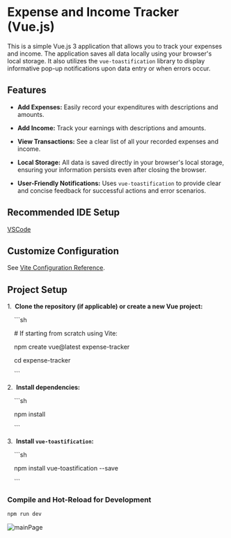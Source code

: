 # Expense and Income Tracker (Vue.js)



This is a simple Vue.js 3 application that allows you to track your expenses and income. The application saves all data locally using your browser's local storage. It also utilizes the `vue-toastification` library to display informative pop-up notifications upon data entry or when errors occur.



## Features



* **Add Expenses:** Easily record your expenditures with descriptions and amounts.

* **Add Income:** Track your earnings with descriptions and amounts.

* **View Transactions:** See a clear list of all your recorded expenses and income.

* **Local Storage:** All data is saved directly in your browser's local storage, ensuring your information persists even after closing the browser.

* **User-Friendly Notifications:** Uses `vue-toastification` to provide clear and concise feedback for successful actions and error scenarios.



## Recommended IDE Setup



[VSCode](https://code.visualstudio.com/) 



## Customize Configuration



See [Vite Configuration Reference](https://vite.dev/config/).



## Project Setup



1.  **Clone the repository (if applicable) or create a new Vue project:**

    ```sh

    # If starting from scratch using Vite:

    npm create vue@latest expense-tracker

    cd expense-tracker

    ```



2.  **Install dependencies:**

    ```sh

    npm install

    ```



3.  **Install `vue-toastification`:**

    ```sh

    npm install vue-toastification --save

    ```



### Compile and Hot-Reload for Development



```sh
npm run dev
```

![mainPage](https://github.com/user-attachments/assets/b99896c8-e598-4a60-a471-e86461b3f101)
